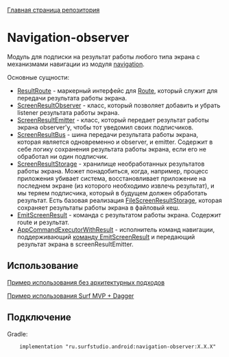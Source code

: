 [Главная страница репозитория](/docs/main.md)

# Navigation-observer

Модуль для подписки на результат работы любого типа экрана с механизмами навигации из модуля
[navigation](../lib-navigation).

Основные сущности:

- [ResultRoute<R>][result-route] - маркерный интерфейс для [Route][base-route], который служит для передачи результата работы экрана.
- [ScreenResultObserver][observer] - класс, который позволяет добавить и убрать listener результата
работы экрана.
- [ScreenResultEmitter][emitter] - класс, который передает результат работы экрана observer'у, чтобы
тот уведомил своих подписчиков.
- [ScreenResultBus][bus] - шина передачи результата работы экрана, которая является одновременно и
observer, и emitter. Содержит в себе логику сохранения результата работы экрана, если его не обработал ни один подписчик.
- [ScreenResultStorage][storage] - хранилище необработанных результатов работы экрана.
Может понадобиться, когда, например, процесс приложения убивает система,
восстановливает приложение на последнем экране (из которого необходимо извлечь результат),
и мы теряем подписчика, который в будущем должен обработать результат.
Есть базовая реализация [FileScreenResultStorage][file-storage],
которая сохраняет результаты работы экрана в файловый кеш.
- [EmitScreenResult][command] - команда с результатом работы экрана. Содержит route и результат.
- [AppCommandExecutorWithResult][executor] - исполнитель команд навигации, поддерживающий
[команду EmitScreenResult][command] и передающий результат экрана в screenResultEmitter.

## Использование
[Пример использования без архитектурных подходов](../sample/)

[Пример использования Surf MVP + Dagger](../sample-standard/)

## Подключение

Gradle:
```
    implementation "ru.surfstudio.android:navigation-observer:X.X.X"
```

[observer]: src/main/java/ru/surfstudio/android/navigation/observer/ScreenResultObserver.kt
[emitter]: src/main/java/ru/surfstudio/android/navigation/observer/ScreenResultEmitter.kt
[bus]: src/main/java/ru/surfstudio/android/navigation/observer/bus/ScreenResultBus.kt
[result-route]: src/main/java/ru/surfstudio/android/navigation/observer/route/ResultRoute.kt
[base-route]: ../lib-navigation/src/main/java/ru/surfstudio/android/navigation/route/BaseRoute.kt
[storage]: src/main/java/ru/surfstudio/android/navigation/observer/storage/ScreenResultStorage.kt
[file-storage]: src/main/java/ru/surfstudio/android/navigation/observer/storage/file/FileScreenResultStorage.kt
[executor]: src/main/java/ru/surfstudio/android/navigation/observer/executor/AppCommandExecutorWithResult.kt
[command]: src/main/java/ru/surfstudio/android/navigation/observer/command/EmitScreenResult.kt